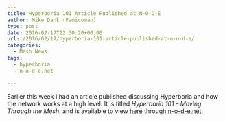 ```yaml
---
title: Hyperboria 101 Article Published at N-O-D-E
author: Mike Dank (Famicoman)
type: post
date: 2016-02-17T22:30:20+00:00
url: /2016/02/17/hyperboria-101-article-published-at-n-o-d-e/
categories:
  - Mesh News
tags:
  - hyperboria
  - n-o-d-e.net

---
```

Earlier this week I had an article published discussing Hyperboria and how the network works at a high level. It is titled _Hyperboria 101 – Moving Through the Mesh_, and is available to view [here][1] through [n-o-d-e.net][2].

 [1]: https://n-o-d-e.net/hyperboria.html
 [2]: https://n-o-d-e.net/